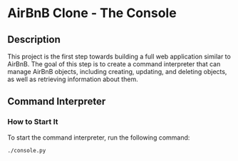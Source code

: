 # AirBnB Clone - The Console

## Description
This project is the first step towards building a full web application similar to AirBnB. The goal of this step is to create a command interpreter that can manage AirBnB objects, including creating, updating, and deleting objects, as well as retrieving information about them.

## Command Interpreter

### How to Start It
To start the command interpreter, run the following command:
```sh
./console.py

